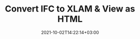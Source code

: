 ---
############################# Static ############################
layout: "autogen"
date: 2021-10-02T14:22:14+03:00
draft: false
path: "total/net/conversion/ifc-to-xlam/"

############################# Head ############################
head_title: "Convert IFC to XLAM in C# VB.NET & View as HTML"
head_description: "Code example to convert IFC to XLAM and 100+ other file formats in .NET (C#, VB.NET, ASP.NET & .NET Core) applications. Display the Converted XLAM document as HTML viewer."

############################# Header ############################
title: "Convert IFC to XLAM & View as HTML"
description: "Programmatically convert IFC to XLAM in .NET applications using flexible options to customize the resultant document. Convert the complete document or specific pages based on page numbers or selective page ranges using the .NET document conversion library."

############################# SubMenu ############################
submenu:
    enable: false

############################# Content ############################
content:
    enable: true
    block:
    - title_left: "IFC to XLAM Conversion in C# .NET"
      content_left: |
          IFC to XLAM file conversion using C#. Add watermark and view the converted document as HTML without using any external software.

          -   Create **Converter** object to convert IFC document
          -   Set the convert options for XLAM format
          -   Call **Convert** method of **Converter** class instance for conversion to XLAM
          -   Set options for HTML viewer
          -   Create **Viewer** object to view converted XLAM as HTML
          
      title_right: "Convert Whole Document or Specific Pages"
      content_right: |
          You require `GroupDocs.Conversion` & `GroupDocs.Viewer` namespaces to convert between a wide range of popular document types such as PDF, Microsoft Word, Excel, PowerPoint, Project, Outlook, HTML, diagrams and image file formats. Explore other [.NET APIs for Office documents](https://products.conholdate.com/total/net/) as offered by Conholdate.Total.
          
          Get the respective assembly files from the [downloads](https://downloads.conholdate.com/total/net) or fetch the whole package from [Nuget](https://www.nuget.org/packages/Conholdate.Total/) to add 'Conholdate.Total` directly in your workspace.
          
      code: |
          ```cs {linenos=false}
          // Convert IFC to XLAM using GroupDocs.Conversion API
          // Create Converter object to convert IFC document
          using (Converter converter = new Converter("input.ifc"))
          {
              // set the convert options for XLAM format
              var convertOptions = converter.GetPossibleConversions()["xlam"].ConvertOptions;

              // convert to XLAM format
              converter.Convert("output.xlam", convertOptions);
          }

          // Set options for HTML viewer
          HtmlViewOptions viewOptions = HtmlViewOptions.ForEmbeddedResources("output{0}.html");

          // Create Viewer object to view converted XLAM as HTML
          using (Viewer viewer = new Viewer("output.xlam"))
          {
              viewer.View(viewOptions);
          }
          ```
    - title_left: "Add Watermark to Converted XLAM in C#"
      content_left: |
          Accurately convert documents (IFC to XLAM) exactly as the original file and apply text or image watermarks to the converted document pages using C# .NET.

          -   Create **Converter** object to convert IFC document
          -   Create new instance of **WatermarkOptions** class
          -   Specify watermark properties (color, width, text, image etc)
          -   Instantiate the proper **ConvertOptions** class
          -   Set **Watermark** property of the **ConvertOptions** instance
          -   Call **Convert** method of **Converter** class instance for conversion to XLAM
        
      title_right: "Source Document Information Extraction"
      content_right: |
          The documents information extraction feature not only allows getting the basic information about the source document file but it also supports extracting some valuable file-format specific information such as project start and end dates of a Microsoft Project file, any printing restrictions on a PDF document, list of folders enclosed in an Outlook data file etc. 

          Convert popular document file formats on different operating systems such as Windows, Linux or macOS while using platforms such as Windows Azure, Mono and Xamarin.
          
      code: |
          ```cs {linenos=false}
          // Create Converter object to convert IFC document
          using (Converter converter = new Converter("input.ifc"))
          {
              // Create new instance of WatermarkOptions class
              WatermarkOptions watermark = new WatermarkOptions
              {
                  Text = "Sample watermark",
                  Color = Color.Red,
                  Width = 100,
                  Height = 100,
                  Background = true
              };

              // Instantiate the proper ConvertOptions class
              PdfConvertOptions options = new PdfConvertOptions
              {
                  Watermark = watermark
              };

              // convert to XLAM format
              converter.Convert("output.xlam", options);
          }
          ```
############################# About Formats ############################
about_formats:
    enable: false
############################# More Formats ############################
more_formats:
    enable: true
    auto: false
    other_out_formats: PDF DOCX DOT DOTX DOTM TXT RTF HTML MHTML XLS XLSX XLSM XLT XLTX XLTM CSV DIF PPT PPTX PPS PPSX POT POTX POTM ODT OTT OTP ODP ODS EMZ WMZ SVGZ TEX DCM WMF BMP PNG GIF JPEG TIFF
############################# Back to top ###############################
back_to_top:
  enable: true
---